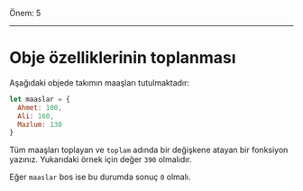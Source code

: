 Önem: 5

---

# Obje özelliklerinin toplanması

Aşağıdaki objede takımın maaşları tutulmaktadır:

```js
let maaslar = {
  Ahmet: 100,
  Ali: 160,
  Mazlum: 130
}
```
Tüm maaşları toplayan ve `toplam` adında bir değişkene atayan bir fonksiyon yazınız. Yukarıdaki örnek için değer `390` olmalıdır.

Eğer `maaslar` bos ise bu durumda sonuç `0` olmalı.